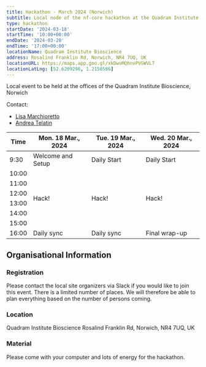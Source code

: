 ```yaml
---
title: Hackathon - March 2024 (Norwich)
subtitle: Local node of the nf-core hackathon at the Quadram Institute Bioscience, Norwich
type: hackathon
startDate: '2024-03-18'
startTime: '10:00+00:00'
endDate: '2024-03-20'
endTime: '17:00+00:00'
locationName: Quadram Institute Bioscience
address: Rosalind Franklin Rd, Norwich, NR4 7UQ, UK
locationURL: https://maps.app.goo.gl/xkDwoMQhnvPVGWVL7
locationLatLng: [52.6209296, 1.2158586]
---
```


Local event to be held at the offices of the Quadram Institute Bioscience, Norwich

Contact:

- [<i class="fab fa-slack"></i> Lisa Marchioretto](https://nfcore.slack.com/team/U06H0Q0PT4L)
- [<i class="fab fa-slack"></i> Andrea Telatin](https://nfcore.slack.com/team/UTKJMDMGX)

<div class="table-responsive">
    <table class="table table-hover table-sm table-bordered">
        <thead>
            <tr>
                <th>Time</th>
                <th>Mon. 18 Mar., 2024</th>
                <th>Tue. 19 Mar., 2024</th>
                <th>Wed. 20 Mar., 2024</th>
            </tr>
            </thead>
            <tbody>
            <tr>
                <td>9:30</td>
                <td background-color:navy; rowspan="1">Welcome and Setup</td>
                <td background-color:navy; rowspan="1">Daily Start</td>
                <td background-color:navy; rowspan="1">Daily Start</td>
            </tr>
                <td>10:00</td>
                <td rowspan="6">Hack!</td>
                <td rowspan="6">Hack!</td>
                <td rowspan="6">Hack!</td>
            </tr>
            <tr>
                <td>11:00</td>
            </tr>
            <tr>
                <td>12:00</td>
            </tr>
            <tr>
                <td>13:00</td>
            </tr>
            <tr>
                <td>14:00</td>
            </tr>
            <tr>
                <td>15:00</td>
            </tr>
            <tr>
                <td>16:00</td>
                <td background-color:navy; rowspan="1">Daily sync</td>
                <td background-color:navy; rowspan="1">Daily sync</td>
                <td background-color:navy; rowspan="1">Final wrap-up</td>
            </tr>
        </tbody>
    </table>
</div>

## Organisational Information

### Registration

Please contact the local site organizers via Slack if you would like to join this event.
There is a limited number of places. We will therefore be able to plan everything based on the number of persons coming.

### Location

Quadram Institute Bioscience
Rosalind Franklin Rd, Norwich,
NR4 7UQ, UK

### Material

Please come with your computer and lots of energy for the hackathon.
